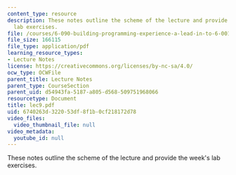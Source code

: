 ```yaml
---
content_type: resource
description: These notes outline the scheme of the lecture and provide the week's
  lab exercises.
file: /courses/6-090-building-programming-experience-a-lead-in-to-6-001-january-iap-2005/6740263d322053df8f1b0cf218172d78_lec9.pdf
file_size: 166115
file_type: application/pdf
learning_resource_types:
- Lecture Notes
license: https://creativecommons.org/licenses/by-nc-sa/4.0/
ocw_type: OCWFile
parent_title: Lecture Notes
parent_type: CourseSection
parent_uid: d54943fa-5187-a805-d568-509751968066
resourcetype: Document
title: lec9.pdf
uid: 6740263d-3220-53df-8f1b-0cf218172d78
video_files:
  video_thumbnail_file: null
video_metadata:
  youtube_id: null
---
```

These notes outline the scheme of the lecture and provide the week's lab exercises.